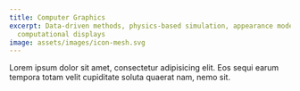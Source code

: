 ```yaml
---
title: Computer Graphics
excerpt: Data-driven methods, physics-based simulation, appearance modeling,
  computational displays
image: assets/images/icon-mesh.svg
---
```


Lorem ipsum dolor sit amet, consectetur adipisicing elit. Eos sequi earum tempora totam velit cupiditate soluta quaerat nam, nemo sit.